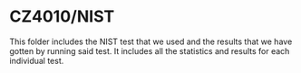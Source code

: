 # CZ4010/NIST
This folder includes the NIST test that we used and the results that we have gotten by running said test.
It includes all the statistics and results for each individual test.
